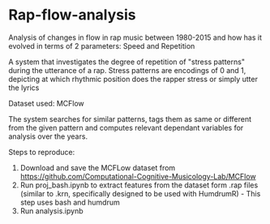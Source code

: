 # Rap-flow-analysis
Analysis of changes in flow in rap music between 1980-2015 and how has it evolved in terms of 2 parameters: Speed and Repetition

A system that investigates the degree of repetition of "stress patterns" during the utterance of a rap. Stress patterns are encodings of 0 and 1, depicting at which rhythmic position does the rapper stress or simply utter the lyrics

Dataset used: MCFlow

The system searches for similar patterns, tags them as same or different from the given pattern and computes relevant dependant variables for analysis over the years.

Steps to reproduce:
1. Download and save the MCFLow dataset from https://github.com/Computational-Cognitive-Musicology-Lab/MCFlow
2. Run proj_bash.ipynb to extract features from the dataset form .rap files (similar to .krn, specifically designed to be used with HumdrumR) - This step uses bash and humdrum
3. Run analysis.ipynb

